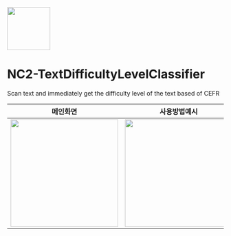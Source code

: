 <img width=100 src ="https://user-images.githubusercontent.com/50728605/187830290-a1e10186-9273-4962-96ce-52b930cfdf6d.png">

# NC2-TextDifficultyLevelClassifier
Scan text and immediately get the difficulty level of the text based of CEFR<br/>

|메인화면|사용방법예시|
|------|--------|
|<img width=250 src ="https://user-images.githubusercontent.com/50728605/187828475-ac2f05f3-fcfd-4f9c-81a9-81e2a71c052a.png">|<img width=250 src ="https://user-images.githubusercontent.com/50728605/187829879-052c58de-5388-4e5e-83df-908e47bdf82d.gif">|
